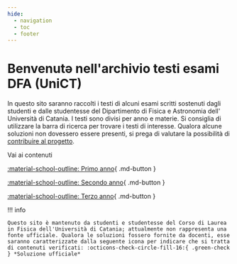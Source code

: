 ```yaml
---
hide:
  - navigation
  - toc
  - footer
---
```


# Benvenutə nell'archivio testi esami DFA (UniCT)

In questo sito saranno raccolti i testi di alcuni esami scritti sostenuti dagli studenti e dalle studentesse del Dipartimento di Fisica e Astronomia dell' Università di Catania. I testi sono divisi per anno e materie. Si consiglia di utilizzare la barra di ricerca per trovare i testi di interesse. Qualora alcune soluzioni non dovessero essere presenti, si prega di valutare la possibilità di [contribuire al progetto](note.md).

Vai ai contenuti 

[:material-school-outline: Primo anno](cursus/primo-anno.md){ .md-button }

[:material-school-outline: Secondo anno](cursus/secondo-anno.md){ .md-button }

[:material-school-outline: Terzo anno](cursus/terzo-anno.md){ .md-button }



!!! info

    Questo sito è mantenuto da studenti e studentesse del Corso di Laurea in Fisica dell'Università di Catania; attualmente non rappresenta una fonte ufficiale. Qualora le soluzioni fossero fornite da docenti, esse saranno caratterizzate dalla seguente icona per indicare che si tratta di contenuti verificati: :octicons-check-circle-fill-16:{ .green-check } *Soluzione ufficiale*

